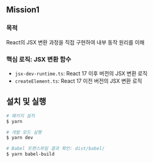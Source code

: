 ## Mission1

### 목적

React의 JSX 변환 과정을 직접 구현하여 내부 동작 원리를 이해

### 핵심 로직: JSX 변환 함수

- `jsx-dev-runtime.ts`: React 17 이후 버전의 JSX 변환 로직
- `createElement.ts`: React 17 이전 버전의 JSX 변환 로직

## 설치 및 실행

```bash
# 패키지 설치
$ yarn

# 개발 모드 실행
$ yarn dev

# Babel 트랜스파일 결과 확인: dist/babel/
$ yarn babel-build
```
